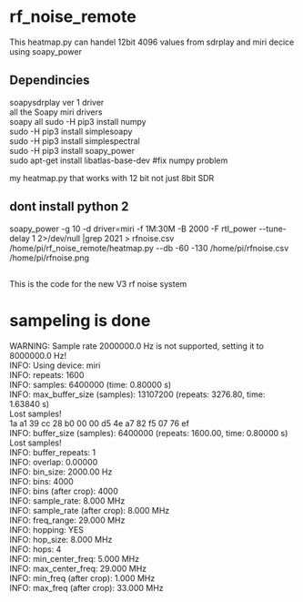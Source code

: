 # rf_noise_remote
This heatmap.py can handel 12bit 4096 values from sdrplay and miri decice using soapy_power
## Dependincies
 soapysdrplay ver 1 driver<br>
 all the Soapy miri drivers<br>
 soapy all sudo -H pip3 install numpy<br>
 sudo -H pip3 install simplesoapy<br>
 sudo -H pip3 install simplespectral<br>
 sudo -H pip3 install soapy_power<br>
 sudo apt-get install libatlas-base-dev  #fix numpy problem

my heatmap.py that works with 12 bit not just 8bit SDR<br>
## dont install python 2
soapy_power -g 10 -d driver=miri  -f 1M:30M -B 2000 -F rtl_power --tune-delay 1 2>/dev/null |grep 2021 > rfnoise.csv<br>
/home/pi/rf_noise_remote/heatmap.py --db -60 -130 /home/pi/rfnoise.csv /home/pi/rfnoise.png

## 
This is the code for the new V3 rf noise system
# sampeling is done
WARNING: Sample rate 2000000.0 Hz is not supported, setting it to 8000000.0 Hz!<br>
INFO: Using device: miri<br>
INFO: repeats: 1600<br>
INFO: samples: 6400000 (time: 0.80000 s)<br>
INFO: max_buffer_size (samples): 13107200 (repeats: 3276.80, time: 1.63840 s)<br>
Lost samples!<br>
1a a1 39 cc 28 b0 00 00 d5 4e a7 82 f5 07 76 ef <br>
INFO: buffer_size (samples): 6400000 (repeats: 1600.00, time: 0.80000 s)<br>
Lost samples!<br>
INFO: buffer_repeats: 1<br>
INFO: overlap: 0.00000<br>
INFO: bin_size: 2000.00 Hz<br>
INFO: bins: 4000<br>
INFO: bins (after crop): 4000<br>
INFO: sample_rate: 8.000 MHz<br>
INFO: sample_rate (after crop): 8.000 MHz<br>
INFO: freq_range: 29.000 MHz<br>
INFO: hopping: YES<br>
INFO: hop_size: 8.000 MHz<br>
INFO: hops: 4<br>
INFO: min_center_freq: 5.000 MHz<br>
INFO: max_center_freq: 29.000 MHz<br>
INFO: min_freq (after crop): 1.000 MHz<br>
INFO: max_freq (after crop): 33.000 MHz<br>

